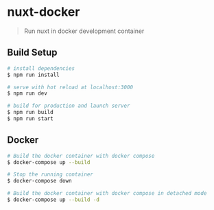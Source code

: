 # nuxt-docker

> Run nuxt in docker development container

## Build Setup

``` bash
# install dependencies
$ npm run install

# serve with hot reload at localhost:3000
$ npm run dev

# build for production and launch server
$ npm run build
$ npm run start
```
## Docker
``` bash
# Build the docker container with docker compose
$ docker-compose up --build

# Stop the running container
$ docker-compose down

# Build the docker container with docker compose in detached mode
$ docker-compose up --build -d
```
